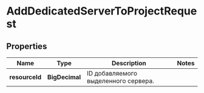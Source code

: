 

# AddDedicatedServerToProjectRequest


## Properties

| Name | Type | Description | Notes |
|------------ | ------------- | ------------- | -------------|
|**resourceId** | **BigDecimal** | ID добавляемого выделенного сервера. |  |



